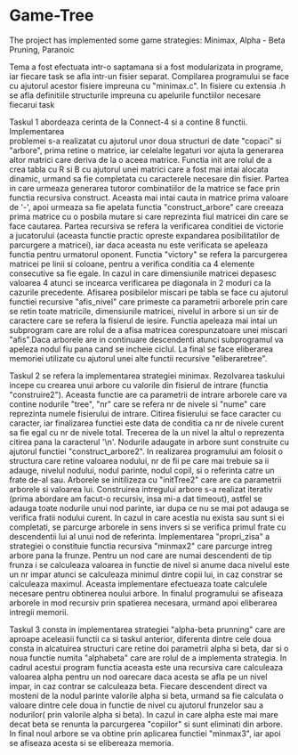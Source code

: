 # Game-Tree
The project has implemented some game strategies: Minimax, Alpha - Beta Pruning, Paranoic


  Tema a fost efectuata intr-o saptamana si a fost modularizata in programe, iar 
fiecare task se afla intr-un fisier separat. Compilarea programului se face cu ajutorul 
acestor fisiere impreuna cu "minimax.c". In fisiere cu extensia .h se afla definitiile 
structurile impreuna cu  apelurile functiilor necesare fiecarui task

  Taskul 1 abordeaza cerinta de la Connect-4 si a contine 8 functii. Implementarea         
problemei s-a realizatat cu ajutorul unor doua structuri de date "copaci" si 
"arbore", prima retine o matrice, iar celelalte legaturi  vor ajuta la generarea
 altor matrici care deriva de la o aceea matrice. Functia init are rolul de a crea
tabla cu R si B cu ajutorul unei matrici care a fost mai intai alocata dinamic, 
urmand sa fie completata cu caracterele necesare din fisier. Partea in care urmeaza 
generarea tutoror combinatiilor de la matrice se face prin functia recursiva construct.
 Aceasta mai intai cauta in matrice prima valoare de '-', apoi urmeaza sa fie apelata 
functia "construct_arbore" care creeaza prima matrice cu o posbila mutare si care 
reprezinta fiul matricei din care se face cautarea. Partea recursiva se refera la 
verificarea conditiei de victorie a jucatorului (aceasta functie practic opreste 
expandarea posibilitatilor de parcurgere a matricei), iar daca aceasta nu este verificata 
se apeleaza functia pentru urmatorul oponent. Functia "victory" se refera la parcurgerea 
matricei pe linii si coloane, pentru a verifica conditia ca 4 elemente consecutive sa
fie egale. In cazul in care dimensiunile matricei depasesc valoarea 4 atunci se incearca verificarea 
pe diagonala in 2 moduri ca la cazurile precedente. Afisarea posibilelor 
miscari pe tabla se face cu ajutorul functiei recursive "afis_nivel" care primeste
ca parametrii arborele prin care se retin toate matricile, dimensiunile matricei, 
nivelul in arbore si un sir de caractere care se refera la fisierul de iesire. 
Functia apeleaza mai intai un subprogram care are rolul de a afisa matricea
corespunzatoare unei miscari "afis".Daca arborele are in continuare descendenti atunci subprogramul va apeleza nodul fiu 
pana cand se incheie ciclul.
 La final se face eliberarea memoriei utilizate cu ajutorul unei alte functii recursive "eliberaretree".

 Taskul 2 se refera la implementarea strategiei minimax. Rezolvarea taskului incepe 
cu crearea unui arbore cu valorile din fisierul de intrare (functia "construire2"). 
Aceasta functie are ca parametrii de intrare arborele care va contine nodurile "tree", 
"nr" care se refera nr de nivele si "nume" care reprezinta numele fisierului de intrare. 
Citirea fisierului se face caracter cu caracter, iar finalizarea functiei este data de 
conditia ca nr de nivele curent sa fie egal cu nr de nivele total. Trecerea de la 
un nivel la altul o reprezenta citirea pana la caracterul '\n'. Nodurile adaugate in 
arbore sunt construite cu ajutorul functiei "construct_arbore2". In realizarea 
programului am folosit o structura care retine valoarea nodului, nr de fii pe care mai 
trebuie sa ii adauge, nivelul nodului, nodul parinte, nodul copil, si o referinta catre un 
frate de-al sau. Arborele se initilizeza cu "initTree2" care are ca parametrii arborele si valoarea lui. 
Construirea intregului arbore s-a realizat iterativ (prima abordare am facut-o recursiv, insa mi-a dat timeout), 
astfel se adauga toate nodurile unui nod parinte, 
iar dupa ce nu se mai pot adauga se verifica fratii nodului curent. In cazul in 
care acestia nu exista sau sunt si ei completati, se parcurge arborele in sens invers
 si se verifica primul frate cu descendentii lui al unui nod de referinta. Implementarea "propri_zisa" 
 a strategiei o constituie functia recursiva "minmax2" care parcurge 
intreg arbore pana la frunze. Pentru un nod care are numai descendenti de tip frunza 
i se calculeaza valoarea in functie de nivel si anume daca nivelul este un nr 
impar atunci se calculeaza minimul dintre copii lui, in caz constrar se calculeaza 
maximul. Aceasta implementare efectueaza toate calculele necesare pentru obtinerea 
noului arbore. In finalul programului se afiseaza arborele in mod recursiv prin 
spatierea necesara, urmand apoi eliberarea intregii memorii.

 Taskul 3 consta in implementarea strategiei "alpha-beta prunning" care are aproape
aceleasii functii ca si taskul anterior, diferenta dintre cele doua consta in 
alcatuirea structuri care retine doi parametrii alpha si beta, dar si o noua functie
numita "alphabeta" care are rolul de a implementa strategia. In cadrul acestui
program functia aceasta este una recursiva care calculeaza valoarea alpha pentru 
un nod oarecare daca acesta se afla pe un nivel impar, in caz contrar se calculeaza beta.
 Fiecare descendent direct va mosteni de la nodul parinte valorile alpha si beta,
urmand sa fie calculata o valoare dintre cele doua in functie de nivel cu ajutorul
frunzelor sau a nodurilor( prin valorile alpha si beta). In cazul in care alpha 
este mai mare decat beta se renunta la parcurgerea "copiilor" si sunt eliminati 
din arbore. In final noul arbore se va obtine prin aplicarea functiei "minmax3", iar 
apoi se afiseaza acesta si se elibereaza memoria.

